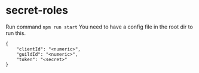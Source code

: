 # secret-roles

Run command `npm run start`
You need to have a config file in the root dir to run this.
```
{
    "clientId": "<numeric>",
	"guildId": "<numeric>",
	"token": "<secret>"
}
```